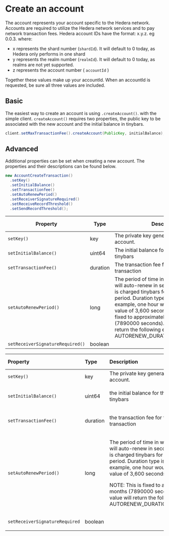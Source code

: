 # Create an account

The account represents your account specific to the Hedera network. Accounts are required to utilize the Hedera network services and to pay network transaction fees. Hedera account IDs have the format: x.y.z. eg 0.0.3. where:

* x represents the shard number \(`shardId`\). It will default to 0 today, as Hedera only performs in one shard
* y represents the realm number \(`realmId`\). It will default to 0 today, as realms are not yet supported.
* z represents the account number \( `accountId` \)

Together these values make up your accountId. When an accountId is requested, be sure all three values are included.

## Basic

The easiest way to create an account is using `.createAccount()`. with the simple client. `createAccount()` requires two properties, the public key to be associated with the new account and the initial balance in tinybars.

```java
client.setMaxTransactionFee().createAccount(PublicKey, initialBalance);
```

## Advanced

Additional properties can be set when creating a new account. The properties and their descriptions can be found below.

```java
new AccountCreateTransaction()
  .setKey()
  .setInitialBalance()
  .setTransactionfee()
  .setAutoRenewPeriod()
  .setReceiverSignatureRequired()
  .setReceiveRecordThreshold()
  .setSendRecordThreshold();
```
| Property                         | Type     | Description                                                                                                                                                                                                                                                                                                                                                                             | Default Value     |
|----------------------------------|----------|-----------------------------------------------------------------------------------------------------------------------------------------------------------------------------------------------------------------------------------------------------------------------------------------------------------------------------------------------------------------------------------------|-------------------|
| `setKey()`                       | key      | The private key generated for the new account.                                                                                                                                                                                                                                                                                                                                          | None              |
| `setInitialBalance()`            | uint64   | The initial balance for the account in tinybars                                                                                                                                                                                                                                                                                                                                         | None              |
| `setTransactionFee()`            | duration | The transaction fee for the account create transaction                                                                                                                                                                                                                                                                                                                                  | None              |
| `setAutoRenewPeriod()`           | long     | The period of time in which the account will auto-renew in seconds. The account is charged tinybars for every auto-renew period. Duration type is in seconds. For example, one hour would result in the input value of 3,600 seconds.NOTE: This is fixed to approximately 3 months (7890000 seconds). Any other value will return the following error: AUTORENEW_DURATION_NOT_IN_RANGE. | 2,592,000 seconds |
| `setReceiverSignatureRequired()` | boolean  |                                                                                                                                                                                                                                                                                                                                                                                   | False             |


<table>
  <thead>
    <tr>
      <th style="text-align:left">Property</th>
      <th style="text-align:left">Type</th>
      <th style="text-align:left">Description</th>
      <th style="text-align:left">Default Value</th>
    </tr>
  </thead>
  <tbody>
    <tr>
      <td style="text-align:left"><code>setKey() </code>
      </td>
      <td style="text-align:left">key</td>
      <td style="text-align:left">The private key generated for the new account.</td>
      <td style="text-align:left">None</td>
    </tr>
    <tr>
      <td style="text-align:left">
        <p></p>
        <p><code>setInitialBalance()</code>
        </p>
      </td>
      <td style="text-align:left">uint64</td>
      <td style="text-align:left">
        <p></p>
        <p>the initial balance for the account in tinybars</p>
      </td>
      <td style="text-align:left">0</td>
    </tr>
    <tr>
      <td style="text-align:left">
        <p></p>
        <p><code>setTransactionFee()</code>
        </p>
      </td>
      <td style="text-align:left">duration</td>
      <td style="text-align:left">
        <p></p>
        <p>the transaction fee for the account create transaction</p>
      </td>
      <td style="text-align:left">none</td>
    </tr>
    <tr>
      <td style="text-align:left">
        <p></p>
        <p><code>setAutoRenewPeriod()</code>
        </p>
      </td>
      <td style="text-align:left">long</td>
      <td style="text-align:left">
        <p></p>
        <p>The period of time in which the account will auto-renew in seconds. The
          account is charged tinybars for every auto-renew period. Duration type
          is in seconds. For example, one hour would result in the input value of
          3,600 seconds.</p>
        <p></p>
        <p>NOTE: This is fixed to approximately 3 months (7890000 seconds). Any other
          value will return the following error: AUTORENEW_DURATION_NOT_IN_RANGE.</p>
      </td>
      <td style="text-align:left">2,592,000 seconds</td>
    </tr>
    <tr>
      <td style="text-align:left">
        <p></p>
        <p><code>setReceiverSignatureRequired</code>
        </p>
      </td>
      <td style="text-align:left">boolean</td>
      <td style="text-align:left"></td>
      <td style="text-align:left">false</td>
    </tr>
  </tbody>
</table>

